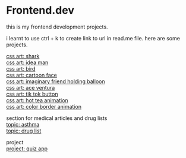 # Frontend.dev
this is my frontend development projects.

i learnt to use ctrl + k to create link to url in read.me file. here are some projects.

[css art: shark](https://kenzy1093.github.io/Frontend.dev/css-art/css%20shark/shark.html)
<br>
[css art: idea man](https://kenzy1093.github.io/Frontend.dev/css-art/man_with_idea/idea.html)
<br>
[css art: bird](https://kenzy1093.github.io/Frontend.dev/css-art/bird/bird.html)
<br>
[css art: cartoon face](https://kenzy1093.github.io/Frontend.dev/css-art/cartoon%20face/face.html)
<br>
[css art: imaginary friend holding balloon](https://kenzy1093.github.io/Frontend.dev/css-art/imaginary%20friend%20holding%20balloon/)
<br>
[css art: ace ventura](https://kenzy1093.github.io/Frontend.dev/css-art/ace%20ventura/)
<br>
[css art: tik tok button](https://kenzy1093.github.io/Frontend.dev/css-art/tik%20tok%20button/button.html)
<br>
[css art: hot tea animation](https://kenzy1093.github.io/Frontend.dev/css-art/hot%20tea%20animation/hot%20tea.html)
<br>
[css art: color border animation](https://kenzy1093.github.io/Frontend.dev/css-art/hot%20tea%20animation/hot%20tea.html)

section for medical articles and drug lists
<br>
[topic: asthma](https://kenzy1093.github.io/Frontend.dev/medical%20articles/asthma/asthma.html)
<br>
[topic: drug list](https://kenzy1093.github.io/Frontend.dev/medical%20articles/druglist/druglist.html)


project
<br>
[project: quiz app](https://kenzy1093.github.io/Frontend.dev/quiz%20app/index.html)
